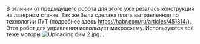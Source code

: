 В отличии от предыдущего робота для этого уже резалась конструкция на лазерном станке. Так же была сделана плата вытравленная по технологии ЛУТ (подробнее здесь https://habr.com/ru/articles/451314/). Этот робот для управления использует микросхему. Используются всё теже моторы
![Uploading бим 2.jpg…]()
